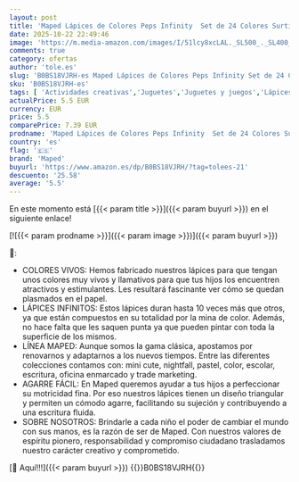```yaml
---
layout: post
title: 'Maped Lápices de Colores Peps Infinity  Set de 24 Colores Surtidos  Duración 10 Veces Más con Diseño Ergonómico Triangular  Colores Vivos para Dibujar y Colorear'
date: 2025-10-22 22:49:46
image: 'https://m.media-amazon.com/images/I/51lcy8xcLAL._SL500_._SL400_.jpg'
comments: true
category: ofertas
author: 'tole.es'
slug: 'B0BS18VJRH-es Maped Lápices de Colores Peps Infinity Set de 24 Colores...'
sku: 'B0BS18VJRH-es'
tags: [ 'Actividades creativas','Juguetes','Juguetes y juegos','Lápices de colores para niños','Material de escritura y dibujo para niños','colorear','lápices','maped','🇪🇸', ]
actualPrice: 5.5 EUR
currency: EUR
price: 5.5
comparePrice: 7.39 EUR
prodname: 'Maped Lápices de Colores Peps Infinity  Set de 24 Colores Surtidos  Duración 10 Veces Más con Diseño Ergonómico Triangular  Colores Vivos para Dibujar y Colorear'
country: 'es'
flag: '🇪🇸'
brand: 'Maped'
buyurl: 'https://www.amazon.es/dp/B0BS18VJRH/?tag=tolees-21'
descuento: '25.58'
average: '5.5'
---
```


En este momento está [{{< param title >}}]({{< param buyurl >}}) en el siguiente enlace!

[![{{< param prodname >}}]({{< param image >}})]({{< param buyurl >}})

🔎:

- COLORES VIVOS: Hemos fabricado nuestros lápices para que tengan unos colores muy vivos y llamativos para que tus hijos los encuentren atractivos y estimulantes. Les resultará fascinante ver cómo se quedan plasmados en el papel.
- LÁPICES INFINITOS: Estos lápices duran hasta 10 veces más que otros, ya que están compuestos en su totalidad por la mina de color. Además, no hace falta que les saquen punta ya que pueden pintar con toda la superficie de los mismos.
- LÍNEA MAPED: Aunque somos la gama clásica, apostamos por renovarnos y adaptarnos a los nuevos tiempos. Entre las diferentes colecciones contamos con: mini cute, nightfall, pastel, color, escolar, escritura, oficina enmarcado y trade marketing.
- AGARRE FÁCIL: En Maped queremos ayudar a tus hijos a perfeccionar su motricidad fina. Por eso nuestros lápices tienen un diseño triangular y permiten un cómodo agarre, facilitando su sujeción y contribuyendo a una escritura fluida.
- SOBRE NOSOTROS: Brindarle a cada niño el poder de cambiar el mundo con sus manos, es la razón de ser de Maped. Con nuestros valores de espíritu pionero, responsabilidad y compromiso ciudadano trasladamos nuestro carácter creativo y comprometido.

[🛒 Aquí!!!]({{< param buyurl >}})
{{<world>}}B0BS18VJRH{{</world>}}
